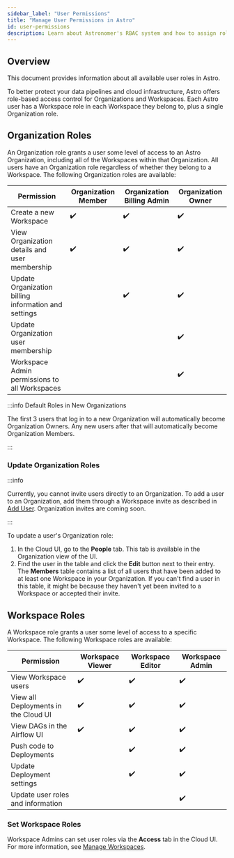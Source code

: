 ```yaml
---
sidebar_label: "User Permissions"
title: "Manage User Permissions in Astro"
id: user-permissions
description: Learn about Astronomer's RBAC system and how to assign roles to users.
---
```


## Overview

This document provides information about all available user roles in Astro.

To better protect your data pipelines and cloud infrastructure, Astro offers role-based access control for Organizations and Workspaces. Each Astro user has a Workspace role in each Workspace they belong to, plus a single Organization role.

## Organization Roles

An Organization role grants a user some level of access to an Astro Organization, including all of the Workspaces within that Organization. All users have an Organization role regardless of whether they belong to a Workspace. The following Organization roles are available:

| Permission                                          | **Organization Member** | **Organization Billing Admin** | **Organization Owner** |
| --------------------------------------------------- | ----------------------- | ------------------------------ | ---------------------- |
| Create a new Workspace                              | ✔️                      | ✔️                             | ✔️                     |
| View Organization details and user membership       | ✔️                      | ✔️                             | ✔️                     |
| Update Organization billing information and settings          |                         | ✔️                             | ✔️                     |
| Update Organization user membership |                         |                                | ✔️                     |
| Workspace Admin permissions to all Workspaces       |                       |                              | ✔️                     |

:::info Default Roles in New Organizations

The first 3 users that log in to a new Organization will automatically become Organization Owners. Any new users after that will automatically become Organization Members.

:::

### Update Organization Roles

:::info

Currently, you cannot invite users directly to an Organization. To add a user to an Organization, add them through a Workspace invite as described in [Add User](add-user.md). Organization invites are coming soon.

:::

To update a user's Organization role:

1. In the Cloud UI, go to the **People** tab. This tab is available in the Organization view of the UI.
2. Find the user in the table and click the **Edit** button next to their entry. The **Members** table contains a list of all users that have been added to at least one Workspace in your Organization. If you can't find a user in this table, it might be because they haven't yet been invited to a Workspace or accepted their invite.

## Workspace Roles

A Workspace role grants a user some level of access to a specific Workspace. The following Workspace roles are available:

| Permission                           | **Workspace Viewer** | **Workspace Editor** | **Workspace Admin** |
| ------------------------------------ | -------------------- | -------------------- | ------------------- |
| View Workspace users                 | ✔️                   | ✔️                   | ✔️                  |
| View all Deployments in the Cloud UI | ✔️                   | ✔️                   | ✔️                  |
| View DAGs in the Airflow UI          | ✔️                   | ✔️                   | ✔️                  |
| Push code to Deployments             |                      | ✔️                   | ✔️                  |
| Update Deployment settings           |                      | ✔️                   | ✔️                  |
| Update user roles and information    |                      |                      | ✔️                  |

### Set Workspace Roles

Workspace Admins can set user roles via the **Access** tab in the Cloud UI. For more information, see [Manage Workspaces](manage-workspaces.md#manage-workspace-users).
